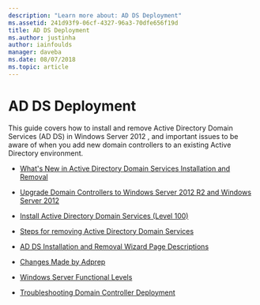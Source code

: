 ```yaml
---
description: "Learn more about: AD DS Deployment"
ms.assetid: 241d93f9-06cf-4327-96a3-70dfe656f19d
title: AD DS Deployment
ms.author: justinha
author: iainfoulds
manager: daveba
ms.date: 08/07/2018
ms.topic: article
---
```


# AD DS Deployment

>

This guide covers how to install and remove Active Directory Domain Services (AD DS) in  Windows Server 2012 , and important issues to be aware of when you add new domain controllers to an existing Active Directory environment.

- [What's New in Active Directory Domain Services Installation and Removal](../../ad-ds/deploy/What-s-New-in-Active-Directory-Domain-Services-Installation-and-Removal.md)

- [Upgrade Domain Controllers to Windows Server 2012 R2 and Windows Server 2012](../../ad-ds/deploy/Upgrade-Domain-Controllers-to-Windows-Server-2012-R2-and-Windows-Server-2012.md)

- [Install Active Directory Domain Services &#40;Level 100&#41;](../../ad-ds/deploy/Install-Active-Directory-Domain-Services--Level-100-.md)

- [Steps for removing Active Directory Domain Services](assetId:///99b97af0-aa7e-41ed-8c81-4eee6c03eb4c)

- [AD DS Installation and Removal Wizard Page Descriptions](../../ad-ds/deploy/AD-DS-Installation-and-Removal-Wizard-Page-Descriptions.md)

- [Changes Made by Adprep](../../ad-ds/deploy/adprep/Changes-Made-by-Adprep.md)

- [Windows Server Functional Levels](../../ad-ds/active-directory-functional-levels.md)

- [Troubleshooting Domain Controller Deployment](../../ad-ds/deploy/Troubleshooting-Domain-Controller-Deployment.md)
